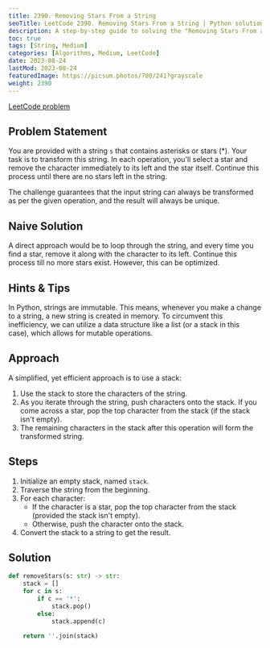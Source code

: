 ```yaml
---
title: 2390. Removing Stars From a String
seoTitle: LeetCode 2390. Removing Stars From a String | Python solution and explanation
description: A step-by-step guide to solving the "Removing Stars From a String" problem on LeetCode.
toc: true
tags: [String, Medium]
categories: [Algorithms, Medium, LeetCode]
date: 2023-08-24
lastMod: 2023-08-24
featuredImage: https://picsum.photos/700/241?grayscale
weight: 2390
---
```


[LeetCode problem](<https://leetcode.com/problems/removing-stars-from-a-string/>)

## Problem Statement

You are provided with a string `s` that contains asterisks or stars (*). Your task is to transform this string. In each operation, you'll select a star and remove the character immediately to its left and the star itself. Continue this process until there are no stars left in the string.

The challenge guarantees that the input string can always be transformed as per the given operation, and the result will always be unique.

## Naive Solution

A direct approach would be to loop through the string, and every time you find a star, remove it along with the character to its left. Continue this process till no more stars exist. However, this can be optimized.

## Hints & Tips

In Python, strings are immutable. This means, whenever you make a change to a string, a new string is created in memory. To circumvent this inefficiency, we can utilize a data structure like a list (or a stack in this case), which allows for mutable operations.

## Approach

A simplified, yet efficient approach is to use a stack:

1. Use the stack to store the characters of the string.
2. As you iterate through the string, push characters onto the stack. If you come across a star, pop the top character from the stack (if the stack isn't empty).
3. The remaining characters in the stack after this operation will form the transformed string.

## Steps

1. Initialize an empty stack, named `stack`.
2. Traverse the string from the beginning.
3. For each character:
   - If the character is a star, pop the top character from the stack (provided the stack isn't empty).
   - Otherwise, push the character onto the stack.
4. Convert the stack to a string to get the result.

## Solution

```python
def removeStars(s: str) -> str:
    stack = []
    for c in s:
        if c == '*':
            stack.pop()
        else:
            stack.append(c)
        
    return ''.join(stack)
```
